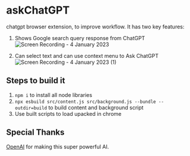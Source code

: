# askChatGPT
chatgpt browser extension, to improve workflow.
It has two key features:
1) Shows Google search query response from ChatGPT
![Screen Recording - 4 January 2023](https://user-images.githubusercontent.com/68839235/210546594-524daf6f-a023-4bb3-a93a-c0dd2de441a4.gif)

2) Can select text and can use context menu to Ask ChatGPT
![Screen Recording - 4 January 2023 (1)](https://user-images.githubusercontent.com/68839235/210546655-3e167eea-3bbb-4f31-8b9c-fe57e4b86276.gif)

## Steps to build it
1) `npm i` to install all node libraries
2) `npx esbuild src/content.js src/background.js --bundle --outdir=build` to build content and background script
3) Use built scripts to load upacked in chrome
## Special Thanks
[OpenAI](https://openai.com/blog/chatgpt/) for making this super powerful AI. 
